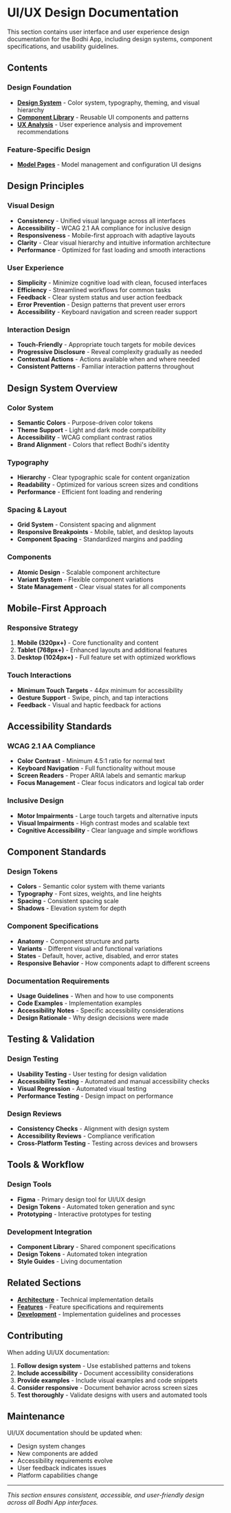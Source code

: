 # UI/UX Design Documentation

This section contains user interface and user experience design documentation for the Bodhi App, including design systems, component specifications, and usability guidelines.

## Contents

### Design Foundation
- **[Design System](design-system.md)** - Color system, typography, theming, and visual hierarchy
- **[Component Library](component-library.md)** - Reusable UI components and patterns
- **[UX Analysis](ux-analysis.md)** - User experience analysis and improvement recommendations

### Feature-Specific Design
- **[Model Pages](model-pages.md)** - Model management and configuration UI designs

## Design Principles

### Visual Design
- **Consistency** - Unified visual language across all interfaces
- **Accessibility** - WCAG 2.1 AA compliance for inclusive design
- **Responsiveness** - Mobile-first approach with adaptive layouts
- **Clarity** - Clear visual hierarchy and intuitive information architecture
- **Performance** - Optimized for fast loading and smooth interactions

### User Experience
- **Simplicity** - Minimize cognitive load with clean, focused interfaces
- **Efficiency** - Streamlined workflows for common tasks
- **Feedback** - Clear system status and user action feedback
- **Error Prevention** - Design patterns that prevent user errors
- **Accessibility** - Keyboard navigation and screen reader support

### Interaction Design
- **Touch-Friendly** - Appropriate touch targets for mobile devices
- **Progressive Disclosure** - Reveal complexity gradually as needed
- **Contextual Actions** - Actions available when and where needed
- **Consistent Patterns** - Familiar interaction patterns throughout

## Design System Overview

### Color System
- **Semantic Colors** - Purpose-driven color tokens
- **Theme Support** - Light and dark mode compatibility
- **Accessibility** - WCAG compliant contrast ratios
- **Brand Alignment** - Colors that reflect Bodhi's identity

### Typography
- **Hierarchy** - Clear typographic scale for content organization
- **Readability** - Optimized for various screen sizes and conditions
- **Performance** - Efficient font loading and rendering

### Spacing & Layout
- **Grid System** - Consistent spacing and alignment
- **Responsive Breakpoints** - Mobile, tablet, and desktop layouts
- **Component Spacing** - Standardized margins and padding

### Components
- **Atomic Design** - Scalable component architecture
- **Variant System** - Flexible component variations
- **State Management** - Clear visual states for all components

## Mobile-First Approach

### Responsive Strategy
1. **Mobile (320px+)** - Core functionality and content
2. **Tablet (768px+)** - Enhanced layouts and additional features
3. **Desktop (1024px+)** - Full feature set with optimized workflows

### Touch Interactions
- **Minimum Touch Targets** - 44px minimum for accessibility
- **Gesture Support** - Swipe, pinch, and tap interactions
- **Feedback** - Visual and haptic feedback for actions

## Accessibility Standards

### WCAG 2.1 AA Compliance
- **Color Contrast** - Minimum 4.5:1 ratio for normal text
- **Keyboard Navigation** - Full functionality without mouse
- **Screen Readers** - Proper ARIA labels and semantic markup
- **Focus Management** - Clear focus indicators and logical tab order

### Inclusive Design
- **Motor Impairments** - Large touch targets and alternative inputs
- **Visual Impairments** - High contrast modes and scalable text
- **Cognitive Accessibility** - Clear language and simple workflows

## Component Standards

### Design Tokens
- **Colors** - Semantic color system with theme variants
- **Typography** - Font sizes, weights, and line heights
- **Spacing** - Consistent spacing scale
- **Shadows** - Elevation system for depth

### Component Specifications
- **Anatomy** - Component structure and parts
- **Variants** - Different visual and functional variations
- **States** - Default, hover, active, disabled, and error states
- **Responsive Behavior** - How components adapt to different screens

### Documentation Requirements
- **Usage Guidelines** - When and how to use components
- **Code Examples** - Implementation examples
- **Accessibility Notes** - Specific accessibility considerations
- **Design Rationale** - Why design decisions were made

## Testing & Validation

### Design Testing
- **Usability Testing** - User testing for design validation
- **Accessibility Testing** - Automated and manual accessibility checks
- **Visual Regression** - Automated visual testing
- **Performance Testing** - Design impact on performance

### Design Reviews
- **Consistency Checks** - Alignment with design system
- **Accessibility Reviews** - Compliance verification
- **Cross-Platform Testing** - Testing across devices and browsers

## Tools & Workflow

### Design Tools
- **Figma** - Primary design tool for UI/UX design
- **Design Tokens** - Automated token generation and sync
- **Prototyping** - Interactive prototypes for testing

### Development Integration
- **Component Library** - Shared component specifications
- **Design Tokens** - Automated token integration
- **Style Guides** - Living documentation

## Related Sections

- **[Architecture](../01-architecture/)** - Technical implementation details
- **[Features](../02-features/)** - Feature specifications and requirements
- **[Development](../04-development/)** - Implementation guidelines and processes

## Contributing

When adding UI/UX documentation:

1. **Follow design system** - Use established patterns and tokens
2. **Include accessibility** - Document accessibility considerations
3. **Provide examples** - Include visual examples and code snippets
4. **Consider responsive** - Document behavior across screen sizes
5. **Test thoroughly** - Validate designs with users and automated tools

## Maintenance

UI/UX documentation should be updated when:
- Design system changes
- New components are added
- Accessibility requirements evolve
- User feedback indicates issues
- Platform capabilities change

---

*This section ensures consistent, accessible, and user-friendly design across all Bodhi App interfaces.*
